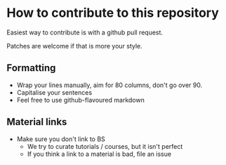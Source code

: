 How to contribute to this repository
====================================
Easiest way to contribute is with a github pull request.

Patches are welcome if that is more your style.


Formatting
----------
- Wrap your lines manually, aim for 80 columns, don't go over 90.
- Capitalise your sentences
- Feel free to use github-flavoured markdown

Material links
--------------
- Make sure you don't link to BS
    - We try to curate tutorials / courses, but it isn't perfect
    - If you think a link to a material is bad, file an issue

